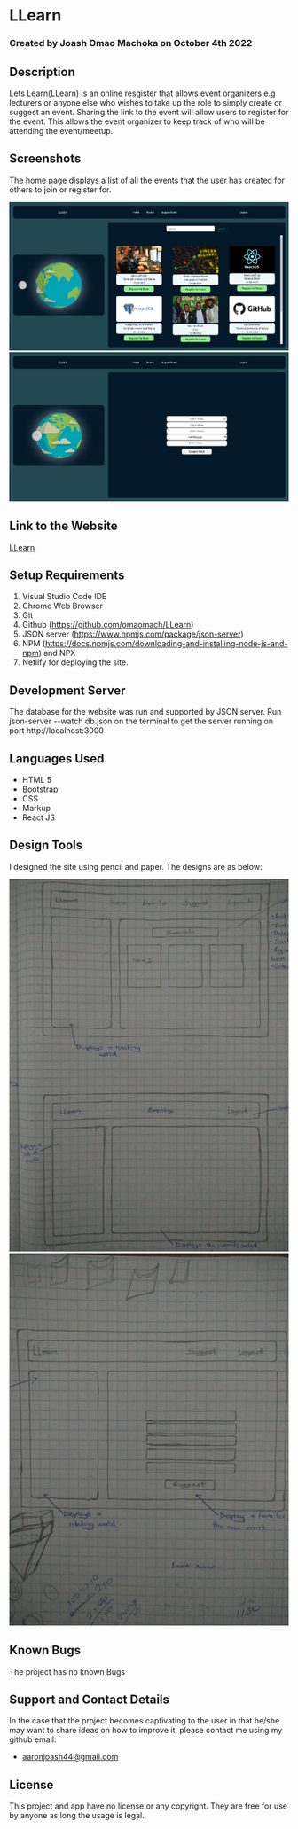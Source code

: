 # LLearn

### Created by Joash Omao Machoka on October 4th 2022

## Description

Lets Learn(LLearn) is an online resgister that allows event organizers e.g lecturers or anyone else who wishes to take up the role to simply create or suggest an event. Sharing the link to the event will allow users to register for the event. This allows the event organizer to keep track of who will be attending the event/meetup.

## Screenshots
The home page displays a list of all the events that the user has created for others to join or register for.

<img src="./src/home.png">
<img src="./src/suggest.png">



## Link to the Website

[LLearn](https://gentle-praline-616eda.netlify.app)

## Setup Requirements
1. Visual Studio Code IDE
2. Chrome Web Browser
4. Git
5. Github (https://github.com/omaomach/LLearn)
6. JSON server (https://www.npmjs.com/package/json-server)
7. NPM (https://docs.npmjs.com/downloading-and-installing-node-js-and-npm) and NPX
8. Netlify for deploying the site.

## Development Server
The database for the website was run and supported by JSON server. Run json-server --watch db.json on the terminal to get the server running on port http://localhost:3000

## Languages Used
* HTML 5
* Bootstrap
* CSS
* Markup
* React JS

## Design Tools
I designed the site using pencil and paper. The designs are as below:

<img src="./src/eventsandhome.jpg">
<img src="./src/suggestdesign.jpg">


## Known Bugs
The project has no known Bugs

## Support and Contact Details
In the case that the project becomes captivating to the user in that he/she may want to share ideas on how to improve it, please contact me using my github email:

* aaronjoash44@gmail.com

## License
This project and app have no license or any copyright. They are free for use by anyone as long the usage is legal.  
